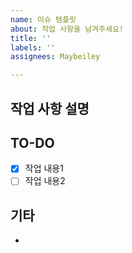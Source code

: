 ```yaml
---
name: 이슈 템플릿
about: 작업 사항을 남겨주세요!
title: ''
labels: ''
assignees: Maybeiley

---
```


## 작업 사항 설명

## TO-DO

- [x] 작업 내용1
- [ ] 작업 내용2

## 기타

-
